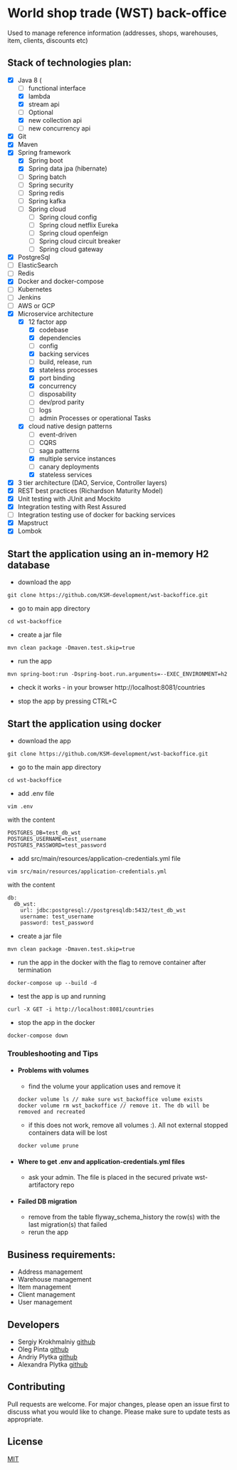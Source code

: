 # World shop trade (WST) back-office
Used to manage reference information (addresses, shops, warehouses, item, clients, discounts etc)

## Stack of technologies plan:
- [x] Java 8 (
    - [ ] functional interface
    - [x] lambda
    - [x] stream api
    - [ ] Optional
    - [x] new collection api
    - [ ] new concurrency api
- [x] Git
- [x] Maven
- [x] Spring framework
    - [x] Spring boot
    - [x] Spring data jpa (hibernate)
    - [ ] Spring batch
    - [ ] Spring security
    - [ ] Spring redis
    - [ ] Spring kafka
    - [ ] Spring cloud
        - [ ] Spring cloud config
        - [ ] Spring cloud netflix Eureka
        - [ ] Spring cloud openfeign
        - [ ] Spring cloud circuit breaker
        - [ ] Spring cloud gateway
- [x] PostgreSql
- [ ] ElasticSearch
- [ ] Redis
- [x] Docker and docker-compose
- [ ] Kubernetes
- [ ] Jenkins
- [ ] AWS or GCP
- [x] Microservice architecture
    - [x] 12 factor app
        - [x] codebase
        - [x] dependencies
        - [ ] config
        - [x] backing services
        - [ ] build, release, run
        - [x] stateless processes
        - [x] port binding
        - [x] concurrency
        - [ ] disposability
        - [ ] dev/prod parity
        - [ ] logs
        - [ ] admin Processes or operational Tasks
    - [x] cloud native design patterns
        - [ ] event-driven
        - [ ] CQRS
        - [ ] saga patterns
        - [x] multiple service instances
        - [ ] canary deployments
        - [x] stateless services
- [x] 3 tier architecture (DAO, Service, Controller layers)
- [x] REST best practices (Richardson Maturity Model)
- [x] Unit testing with JUnit and Mockito
- [x] Integration testing with Rest Assured
- [ ] Integration testing use of docker for backing services
- [x] Mapstruct
- [x] Lombok

## Start the application using an in-memory H2 database
* download the app
```
git clone https://github.com/KSM-development/wst-backoffice.git
```
* go to main app directory
```
cd wst-backoffice
```

* create a jar file
```
mvn clean package -Dmaven.test.skip=true
```

* run the app
```
mvn spring-boot:run -Dspring-boot.run.arguments=--EXEC_ENVIRONMENT=h2
```

* check it works - in your browser http://localhost:8081/countries

* stop the app by pressing CTRL+C

## Start the application using docker
* download the app
```
git clone https://github.com/KSM-development/wst-backoffice.git
```
* go to the main app directory
```
cd wst-backoffice
```

* add .env file
```
vim .env
```
with the content
```
POSTGRES_DB=test_db_wst
POSTGRES_USERNAME=test_username
POSTGRES_PASSWORD=test_password
```

* add src/main/resources/application-credentials.yml file
```
vim src/main/resources/application-credentials.yml
```
with the content
```
db:
  db_wst:
    url: jdbc:postgresql://postgresqldb:5432/test_db_wst
    username: test_username
    password: test_password
```

* create a jar file
```
mvn clean package -Dmaven.test.skip=true
```

* run the app in the docker with the flag to remove container after termination
```
docker-compose up --build -d
```

* test the app is up and running
```
curl -X GET -i http://localhost:8081/countries
```

* stop the app in the docker
```
docker-compose down
```

### Troubleshooting and Tips
* #### Problems with volumes
    - find the volume your application uses and remove it
    ```
    docker volume ls // make sure wst_backoffice volume exists
    docker volume rm wst_backoffice // remove it. The db will be removed and recreated
    ```
    - if this does not work, remove all volumes :). All not external stopped containers data will be lost
    ```
    docker volume prune
    ```
    
* #### Where to get .env and application-credentials.yml files
    - ask your admin. The file is placed in the secured private wst-artifactory repo

* #### Failed DB migration
    - remove from the table flyway_schema_history the row(s) with the last migration(s) that failed <br>
    - rerun the app

## Business requirements:
* Address management
* Warehouse management
* Item management
* Client management
* User management

## Developers
* Sergiy Krokhmalniy [github](https://github.com/SerjiKSM)
* Oleg Pinta [github](https://github.com/Sabfir)
* Andriy Plytka [github](https://github.com/AndreyPlytka)
* Alexandra Plytka  [github](https://github.com/AlexandraPlytka)

## Contributing
Pull requests are welcome. For major changes, please open an issue first to discuss what you would like to change.
Please make sure to update tests as appropriate.

## License
[MIT](https://choosealicense.com/licenses/mit/)

